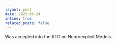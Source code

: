 ```yaml
---
layout: post
date: 2025-06-24
inline: true
related_posts: false
---
```


Was accepted into the RTG on Neuroexplicit Models.